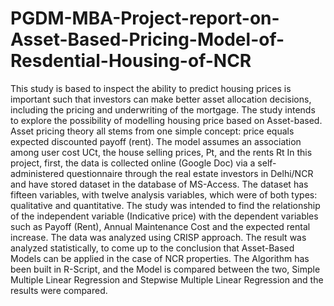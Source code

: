 # PGDM-MBA-Project-report-on-Asset-Based-Pricing-Model-of-Resdential-Housing-of-NCR
This study is based to inspect the ability to predict housing prices is important such that investors can make better asset allocation decisions, including the pricing and underwriting of the mortgage. The study intends to explore the possibility of modelling housing price based on Asset-based. Asset pricing theory all stems from one simple concept: price equals expected discounted payoff (rent). The model assumes an association among user cost UCt, the house selling prices, Pt, and the rents Rt In this project, first, the data is collected online (Google Doc) via a self-administered questionnaire through the real estate investors in Delhi/NCR and have stored dataset in the database of MS-Access. The dataset has fifteen variables, with twelve analysis variables, which were of both types: qualitative and quantitative. The study was intended to find the relationship of the independent variable (Indicative price) with the dependent variables such as Payoff (Rent), Annual Maintenance Cost and the expected rental increase. The data was analyzed using CRISP approach. The result was analyzed statistically, to come up to the conclusion that Asset-Based Models can be applied in the case of NCR properties. The Algorithm has been built in R-Script, and the Model is compared between the two, Simple Multiple Linear Regression and Stepwise Multiple Linear Regression and the results were compared.
